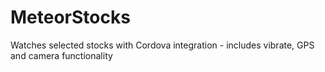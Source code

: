 MeteorStocks
============

Watches selected stocks with Cordova integration - includes vibrate, GPS and camera functionality
